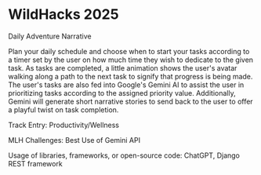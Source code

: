# WildHacks 2025
Daily Adventure Narrative

Plan your daily schedule and choose when to start your tasks according to a timer set by the user on 
how much time they wish to dedicate to the given task. As tasks are completed, a little animation
shows the user's avatar walking along a path to the next task to signify that progress is being made.
The user's tasks are also fed into Google's Gemini AI to assist the user in prioritizing tasks according
to the assigned priority value. Additionally, Gemini will generate short narrative stories to send back
to the user to offer a playful twist on task completion.

Track Entry:
Productivity/Wellness

MLH Challenges:
Best Use of Gemini API

Usage of libraries, frameworks, or open-source code:
ChatGPT, Django REST framework
